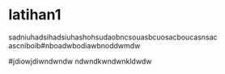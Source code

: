 # latihan1
sadniuhadsihadsiuhashohsudaobncsouasbcuosacboucasnsac
ascniboib#nboadwbodiawbnoddwmdw

#jdiowjdiwndwndw
ndwndkwndwnkldwdw
